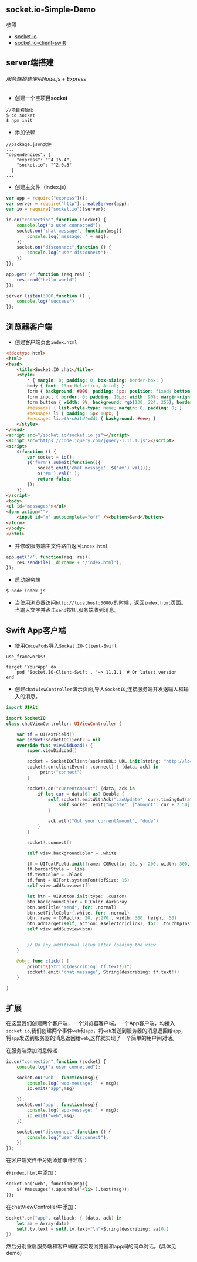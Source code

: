## socket.io-Simple-Demo

参照
- [socket.io](https://github.com/socketio/socket.io)
- [socket.io-client-swift](https://github.com/socketio/socket.io-client-swift)



## server端搭建

###### 服务端搭建使用Node.js + Express

- 创建一个空项目**socket**

```
//项目初始化
$ cd socket
$ npm init
```
- 添加依赖
```
//package.json文件
...
"dependencies": {
    "express": "^4.15.4",
    "socket.io": "^2.0.3"
  }
...
```
- 创建主文件（index.js）
```js
var app = require("express")();
var server = require("http").createServer(app);
var io = require("socket.io")(server);

io.on("connection",function (socket) {
    console.log("a user connected");
    socket.on('chat message', function(msg){
        console.log('message: ' + msg);
    });
    socket.on("disconnect",function () {
        console.log("user disconnect");
    })
});

app.get("/",function (req,res) {
    res.send("hello world")
});

server.listen(3000,function () {
    console.log("success")
});

```

## 浏览器客户端

- 创建客户端页面`index.html`

```html
<!doctype html>
<html>
<head>
    <title>Socket.IO chat</title>
    <style>
        * { margin: 0; padding: 0; box-sizing: border-box; }
        body { font: 13px Helvetica, Arial; }
        form { background: #000; padding: 3px; position: fixed; bottom: 0; width: 100%; }
        form input { border: 0; padding: 10px; width: 90%; margin-right: .5%; }
        form button { width: 9%; background: rgb(130, 224, 255); border: none; padding: 10px; }
        #messages { list-style-type: none; margin: 0; padding: 0; }
        #messages li { padding: 5px 10px; }
        #messages li:nth-child(odd) { background: #eee; }
    </style>
</head>
<script src="/socket.io/socket.io.js"></script>
<script src="https://code.jquery.com/jquery-1.11.1.js"></script>
<script>
    $(function () {
        var socket = io();
        $('form').submit(function(){
            socket.emit('chat message', $('#m').val());
            $('#m').val('');
            return false;
        });
    });
</script>
<body>
<ul id="messages"></ul>
<form action="">
    <input id="m" autocomplete="off" /><button>Send</button>
</form>
</body>
</html>
```

- 并修改服务端主文件路由返回`index.html`

```js
app.get('/', function(req, res){
    res.sendFile(__dirname + '/index.html');
});

```

- 启动服务端


```
$ node index.js
```


- 当使用浏览器访问`http://localhost:3000/`的时候，返回`index.html`页面。当输入文字并点击`send`按钮,服务端收到消息。


## Swift App客户端

- 使用`CocoaPods`导入`Socket.IO-Client-Swift`


```
use_frameworks!

target 'YourApp' do
    pod 'Socket.IO-Client-Swift', '~> 11.1.1' # Or latest version
end
```

- 创建`chatViewController`演示页面,导入`SocketIO`,连接服务端并发送输入框输入的消息。

```swift
import UIKit

import SocketIO
class chatViewController: UIViewController {

    var tf = UITextField()
    var socket:SocketIOClient? = nil
    override func viewDidLoad() {
        super.viewDidLoad()

        socket = SocketIOClient(socketURL: URL.init(string: "http://localhost:3000")!, config:  [.log(true), .compress])
        socket!.on(clientEvent: .connect) { (data, ack) in
             print("connect")
        }

        socket!.on("currentAmount") {data, ack in
            if let cur = data[0] as? Double {
                self.socket!.emitWithAck("canUpdate", cur).timingOut(after: 0) {data in
                    self.socket!.emit("update", ["amount": cur + 2.50])
                }

                ack.with("Got your currentAmount", "dude")
            }
        }

        socket!.connect()

        self.view.backgroundColor = .white

        tf = UITextField.init(frame: CGRect(x: 20, y: 200, width: 300, height: 50))
        tf.borderStyle = .line
        tf.textColor = .black
        tf.font = UIFont.systemFont(ofSize: 15)
        self.view.addSubview(tf)

        let btn = UIButton.init(type: .custom)
        btn.backgroundColor = UIColor.darkGray
        btn.setTitle("send", for: .normal)
        btn.setTitleColor(.white, for: .normal)
        btn.frame = CGRect(x: 20, y:270 , width: 300, height: 50)
        btn.addTarget(self, action: #selector(click), for: .touchUpInside)
        self.view.addSubview(btn)


        // Do any additional setup after loading the view.
    }

    @objc func click() {
        print("\(String(describing: tf.text!))")
        socket!.emit("chat message", String(describing: tf.text!))
    }

}
```


## 扩展

在这里我们创建两个客户端，一个浏览器客户端，一个App客户端，均接入`socket.io`,我们创建两个事件`web`和`app`，将`web`发送到服务器的消息返回给`app`，将`app`发送到服务器的消息返回给`web`,这样就实现了一个简单的用户间对话。

在服务端添加消息传递：
```js
io.on("connection",function (socket) {
    console.log("a user connected");

    socket.on('web', function(msg){
        console.log('web-message: ' + msg);
        io.emit("app",msg)

    });
    socket.on('app', function(msg){
        console.log('app-message: ' + msg);
        io.emit("web",msg)
    });

    socket.on("disconnect",function () {
        console.log("user disconnect");
    })
});
```

在客户端文件中分别添加事件监听：

在`index.html`中添加：
```html
socket.on('web', function(msg){
    $('#messages').append($('<li>').text(msg));
});
```

在chatViewController中添加：
```swift
socket?.on("app", callback: { (data, ack) in
    let aa = Array(data)
    self.tv.text = self.tv.text+"\n"+String(describing: aa[0])
})
```

然后分别重启服务端和客户端就可实现浏览器和app间的简单对话。(具体见demo)
